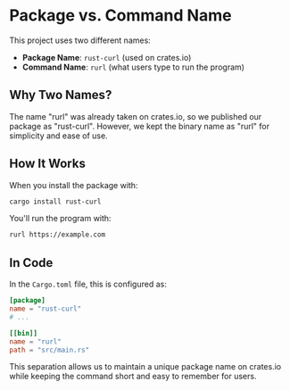# Package vs. Command Name

This project uses two different names:

- **Package Name**: `rust-curl` (used on crates.io)
- **Command Name**: `rurl` (what users type to run the program)

## Why Two Names?

The name "rurl" was already taken on crates.io, so we published our package as "rust-curl". However, we kept the binary name as "rurl" for simplicity and ease of use.

## How It Works

When you install the package with:

```bash
cargo install rust-curl
```

You'll run the program with:

```bash
rurl https://example.com
```

## In Code

In the `Cargo.toml` file, this is configured as:

```toml
[package]
name = "rust-curl"
# ...

[[bin]]
name = "rurl"
path = "src/main.rs"
```

This separation allows us to maintain a unique package name on crates.io while keeping the command short and easy to remember for users. 